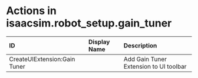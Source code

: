 # Actions in isaacsim.robot_setup.gain_tuner

| ID                           | Display Name | Description                            |
|:-----------------------------|:--|:---------------------------------------|
| CreateUIExtension:Gain Tuner |   | Add Gain Tuner Extension to UI toolbar |
